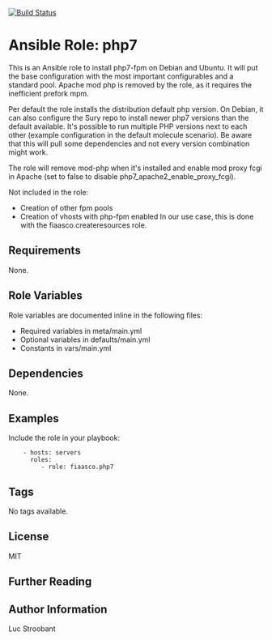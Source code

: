 [![Build Status](https://travis-ci.com/fiaasco/php7.svg?branch=master)](https://travis-ci.com/fiaasco/php7)

# Ansible Role: php7

This is an Ansible role to install php7-fpm on Debian and Ubuntu.
It will put the base configuration with the most important configurables and a standard pool. Apache mod php is removed by the role, as it requires the inefficient prefork mpm.

Per default the role installs the distribution default php version. On Debian, it can also configure the Sury repo to install newer php7 versions than the default available. It's possible to run multiple PHP versions next to each other (example configuration in the default molecule scenario). Be aware that this will pull some dependencies and not every version combination might work.

The role will remove mod-php when it's installed and enable mod proxy fcgi in Apache (set to false to disable php7\_apache2\_enable\_proxy\_fcgi).

Not included in the role:
* Creation of other fpm pools
* Creation of vhosts with php-fpm enabled
In our use case, this is done with the fiaasco.createresources role.


## Requirements

None.


## Role Variables


Role variables are documented inline in the following files:
- Required variables in meta/main.yml
- Optional variables in defaults/main.yml
- Constants in vars/main.yml


## Dependencies

None.


## Examples

Include the role in your playbook:

```
    - hosts: servers
      roles:
         - role: fiaasco.php7
```

## Tags

No tags available.

## License

MIT

## Further Reading



## Author Information

Luc Stroobant
